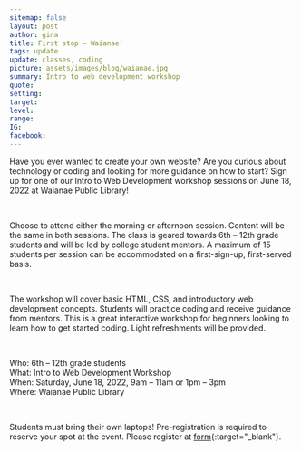 ```yaml
---
sitemap: false
layout: post
author: gina
title: First stop – Waianae!
tags: update
update: classes, coding
picture: assets/images/blog/waianae.jpg
summary: Intro to web development workshop
quote:
setting:
target:
level:
range:
IG:
facebook:
---
```


Have you ever wanted to create your own website? Are you curious about technology or coding and looking for more guidance on how to start? Sign up for one of our Intro to Web Development workshop sessions on June 18, 2022 at Waianae Public Library!

<br/>

Choose to attend either the morning or afternoon session. Content will be the same in both sessions. The class is geared towards 6th – 12th grade students and will be led by college student mentors. A maximum of 15 students per session can be accommodated on a first-sign-up, first-served basis.

<br/>

The workshop will cover basic HTML, CSS, and introductory web development concepts. Students will practice coding and receive guidance from mentors. This is a great interactive workshop for beginners looking to learn how to get started coding. Light refreshments will be provided.

<br/>

Who: 6th – 12th grade students
<br/>
What: Intro to Web Development Workshop
<br/>
When: Saturday, June 18, 2022, 9am – 11am or 1pm – 3pm
<br/>
Where: Waianae Public Library

<br/>

Students must bring their own laptops! Pre-registration is required to reserve your spot at the event. Please register at [form](https://bit.ly/torch-tech-workshop){:target="_blank"}.
